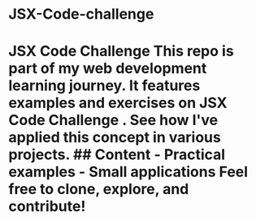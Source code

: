 # JSX-Code-challenge
# JSX Code Challenge This repo is part of my web development learning journey. It features examples and exercises on JSX Code Challenge .   See how I've applied this concept in various projects.  ## Content - Practical examples - Small applications  Feel free to clone, explore, and contribute!

